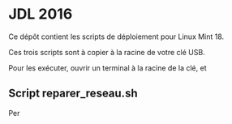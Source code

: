# JDL 2016

Ce dépôt contient les scripts de déploiement pour Linux Mint 18.

Ces trois scripts sont à copier à la racine de votre clé USB.

Pour les exécuter, ouvrir un terminal à la racine de la clé, et 

## Script reparer_reseau.sh
Per
